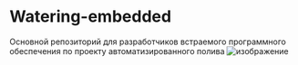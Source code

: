 # Watering-embedded
Основной репозиторий для разработчиков встраемого программного обеспечения по проекту автоматизированного полива
![изображение](https://github.com/Bastion-RND/Watering-embedded/assets/40739802/c8617248-1917-4d8a-8801-2b5294613e58)
